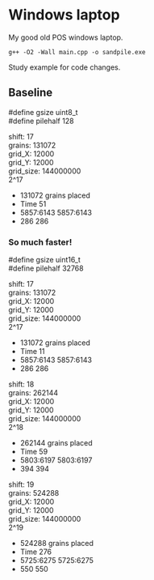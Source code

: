 # Windows laptop

My good old POS windows laptop.

`g++ -O2 -Wall main.cpp -o sandpile.exe`

Study example for code changes.

## Baseline

#define gsize uint8_t  
#define pilehalf 128  

shift: 17  
grains: 131072  
grid_X: 12000  
grid_Y: 12000  
grid_size: 144000000  
2^17
- 131072 grains placed
- Time 51
- 5857:6143 5857:6143
- 286 286


### So much faster!

#define gsize uint16_t  
#define pilehalf 32768   

shift: 17  
grains: 131072  
grid_X: 12000  
grid_Y: 12000  
grid_size: 144000000  
2^17
- 131072 grains placed
- Time 11
- 5857:6143 5857:6143
- 286 286

shift: 18  
grains: 262144   
grid_X: 12000  
grid_Y: 12000  
grid_size: 144000000  
2^18
- 262144 grains placed
- Time 59
- 5803:6197 5803:6197
- 394 394

shift: 19  
grains: 524288  
grid_X: 12000  
grid_Y: 12000  
grid_size: 144000000  
2^19
- 524288 grains placed
- Time 276
- 5725:6275 5725:6275
- 550 550

